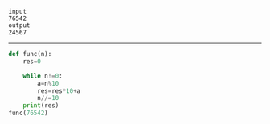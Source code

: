 ```
input  
76542  
output  
24567  
```

---

```python
def func(n): 
    res=0

    while n!=0:
        a=n%10
        res=res*10+a
        n//=10
    print(res)
func(76542)
```

